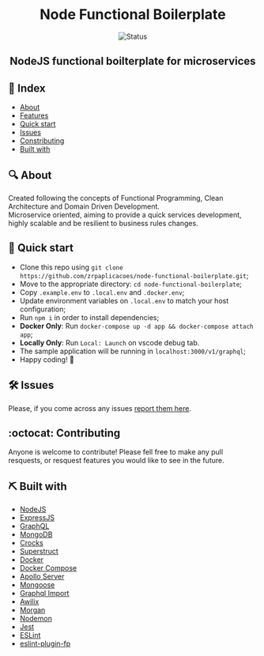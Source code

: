 <h1 align="center">Node Functional Boilerplate</h1>

<div align="center">

![Status](https://img.shields.io/badge/status-active-success.svg)

</div>

<h2 align="center">NodeJS functional boilterplate for microservices</h2>

## 📖 Index

- [About](#about)
- [Features](#features)
- [Quick start](#quick)
- [Issues](#issues)
- [Constributing](#constributing)
- [Built with](#built_using)

## 🔍 About <a name = "about"></a>

Created following the concepts of Functional Programming, Clean Architecture and Domain Driven Development. </br>
Microservice oriented, aiming to provide a quick services development, highly scalable and be resilient to business rules changes.

## 🎈 Quick start <a name="quick"></a>

- Clone this repo using `git clone https://github.com/zrpaplicacoes/node-functional-boilerplate.git`;
- Move to the appropriate directory: `cd node-functional-boilerplate`;
- Copy `.example.env` to `.local.env` and `.docker.env`;
- Update environment variables on `.local.env` to match your host configuration;
- Run `npm i` in order to install dependencies;
- __Docker Only__: Run `docker-compose up -d app && docker-compose attach app`;
- __Locally Only__: Run `Local: Launch` on vscode debug tab.
- The sample application will be running in `localhost:3000/v1/graphql`;
- Happy coding! 🎈

## 🛠 Issues <a name="issues"></a>

Please, if you come across any issues [report them here](https://github.com/zrpaplicacoes/node-functional-boilerplate/issues).

## :octocat: Contributing <a name="constributing"></a>

Anyone is welcome to contribute! Please fell free to make any pull resquests, or resquest features you would like to see in the future.

## ⛏ Built with <a name = "built_using"></a>

- [NodeJS](https://nodejs.org/)
- [ExpressJS](https://expressjs.com/)
- [GraphQL](https://graphql.org/)
- [MongoDB](https://mongodb.com/)
- [Crocks](https://www.npmjs.com/package/crocks)
- [Superstruct](https://github.com/ianstormtaylor/superstruct)
- [Docker](https://docs.docker.com/)
- [Docker Compose](https://docs.docker.com/compose/)
- [Apollo Server](https://www.npmjs.com/package/apollo-server)
- [Mongoose](https://www.npmjs.com/package/mongoose)
- [Graphql Import](https://www.npmjs.com/package/graphql-import)
- [Awilix](https://www.npmjs.com/package/awilix)
- [Morgan](https://www.npmjs.com/package/morgan)
- [Nodemon](https://www.npmjs.com/package/nodemon)
- [Jest](https://www.npmjs.com/package/jest)
- [ESLint](https://www.npmjs.com/package/eslint)
- [eslint-plugin-fp](https://www.npmjs.com/package/eslint-plugin-fp)
